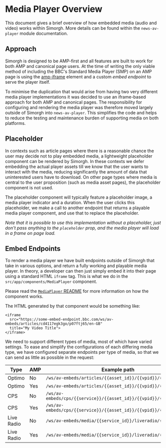 # Media Player Overview

This document gives a brief overview of how embedded media (audio and video) works within Simorgh. More details can be found within the `news-av-player` module documentation.

## Approach

Simorgh is designed to be AMP-first and all features are built to work for both AMP and canonical page users. At the time of writing the only viable method of including the BBC's Standard Media Player (SMP) on an AMP page is using the [amp-iframe](https://amp.dev/documentation/components/amp-iframe/) element and a custom _embed endpoint_ to serve the player itself.

To minimise the duplication that would arise from having two very different media player implementations it was decided to use an iframe-based approach for both AMP and canonical pages. The responsibility for configuring and rendering the media player was therefore moved largely outside of Simorgh into `news-av-player`. This simplifies the code and helps to reduce the testing and maintenance burden of supporting media on both platforms.

## Placeholder

In contexts such as article pages where there is a reasonable chance the user may decide not to play embedded media, a lightweight placeholder component can be rendered by Simorgh. In these contexts we defer embedding the actual player assets till we know that the user wants to interact with the media, reducing significantly the amount of data that uninterested users have to download. On other page types where media is central to the user proposition (such as media asset pages), the placeholder component is not used.

The placeholder component will typically feature a placeholder image, a media player indicator and a duration. When the user clicks this placeholder, we make a call to another endpoint that returns a playable media player component, and use that to replace the placeholder.

_Note that it is possible to use this implementation without a placeholder, just don't pass anything to the `placeholder` prop, and the media player will load in a frame on page load._

## Embed Endpoints

To render a media player we have built endpoints outside of Simorgh that take in various options, and return a fully working and playable media player. In theory, a developer can then just simply embed it into their page using a standard HTML `iframe` tag. This is what we do in the `src/app/components/MediaPlayer` component.

Please read the [`MediaPlayer` README](https://github.com/bbc/simorgh/tree/latest/src/app/components/MediaPlayer/README.md) for more information on how the component works.

The HTML generated by that component would be something like:

```
<iframe
  src="https://some-embed-endpoint.bbc.com/ws/av-embeds/articles/cd4117egk3go/p07ftj65/en-GB"
  title="My Video Title">
</iframe>
```

We need to support different types of media, most of which have varied settings. To ease and simplify the configurations of each differing media type, we have configured separate endpoints per type of media, so that we can send as little as possible in the request:

| Type       | AMP | Example path                                                       |
| ---------- | --- | ------------------------------------------------------------------ |
| Optimo     | No  | `/ws/av-embeds/articles/{{asset_id}}/{{vpid}}/{{lang}}`            |
| Optimo     | Yes | `/ws/av-embeds/articles/{{asset_id}}/{{vpid}}/{{lang}}/amp`        |
| CPS        | No  | `/ws/av-embeds/cps/{{service}}/{{asset_id}}/{{vpid}}/{{lang}}`     |
| CPS        | Yes | `/ws/av-embeds/cps/{{service}}/{{asset_id}}/{{vpid}}/{{lang}}/amp` |
| Live Radio | No  | `/ws/av-embeds/media/{{service_id}}/liveradio/{{lang}}`            |
| Live Radio | Yes | `/ws/av-embeds/media/{{service_id}}/liveradio/{{lang}}/amp`        |
